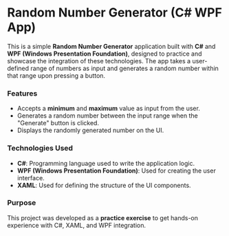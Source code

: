 # Random Number Generator (C# WPF App)

This is a simple **Random Number Generator** application built with **C#** and **WPF (Windows Presentation Foundation)**, designed to practice and showcase the integration of these technologies. The app takes a user-defined range of numbers as input and generates a random number within that range upon pressing a button.

### Features
- Accepts a **minimum** and **maximum** value as input from the user.
- Generates a random number between the input range when the "Generate" button is clicked.
- Displays the randomly generated number on the UI.

### Technologies Used
- **C#**: Programming language used to write the application logic.
- **WPF (Windows Presentation Foundation)**: Used for creating the user interface.
- **XAML**: Used for defining the structure of the UI components.

### Purpose
This project was developed as a **practice exercise** to get hands-on experience with C#, XAML, and WPF integration.
